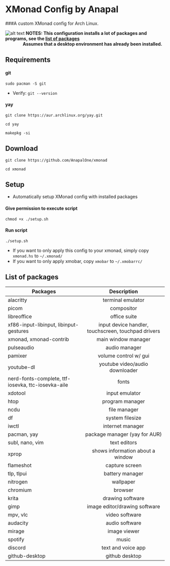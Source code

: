 # XMonad Config by Anapal
###A custom XMonad config for Arch Linux.

![alt text](https://github.com/AnapalOne/pictures/blob/master/2022-04-13_17-41.png "XMonad")
   **NOTES: This configuration installs a lot of packages and programs, see the [list of packages](https://github.com/AnapalOne/xmonad#list-of-packages)**   
   &nbsp;&nbsp;&nbsp;&nbsp;&nbsp;&nbsp;&nbsp;&nbsp;&nbsp;&nbsp;&nbsp;&nbsp;&nbsp;&nbsp;**Assumes that a desktop environment has already been installed.**
   <!-- I know, very ugly. --> 

## Requirements
#### git
``` 
sudo pacman -S git
```
  - Verify: `git --version`

#### yay
```
git clone https://aur.archlinux.org/yay.git
```
```
cd yay
```
```
makepkg -si
```

## Download
``` 
git clone https://github.com/AnapalOne/xmonad
```  
```
cd xmonad
```

## Setup
- Automatically setup XMonad config with installed packages
#### Give permission to execute script
```
chmod +x ./setup.sh
```
#### Run script
```
./setup.sh
```

- If you want to only apply this config to your xmonad, simply copy `xmonad.hs` to `~/.xmonad/`
- If you want to only apply xmobar, copy `xmobar` to `~/.xmobarrc/`

## List of packages
| Packages                                           | Description |
| ---------------------------------------------------|:-------------:|
| alacritty                                          | terminal emulator |
| picom                                              | compositor |
| libreoffice                                        | office suite |
| xf86-input-libinput, libinput-gestures             | input device handler, touchscreen, touchpad drivers |
| xmonad, xmonad-contrib                             | main window manager |
| pulseaudio                                         | audio manager |
| pamixer                                            | volume control w/ gui |
| youtube-dl                                         | youtube video/audio downloader |
| nerd-fonts-complete, ttf-iosevka, ttc-iosevka-aile | fonts |
| xdotool                                            | input emulator |
| htop                                               | program manager |
| ncdu                                               | file manager |
| df                                                 | system filesize |
| iwctl                                              | internet manager |
| pacman, yay                                        | package manager (yay for AUR) |
| subl, nano, vim                                    | text editors |
| xprop                                              | shows information about a window |
| flameshot                                          | capture screen |
| tlp, tlpui                                         | battery manager |
| nitrogen                                           | wallpaper |
| chromium                                           | browser |
| krita                                              | drawing software |
| gimp                                               | image editor/drawing software |
| mpv, vlc                                           | video software |
| audacity                                           | audio software |
| mirage                                             | image viewer |
| spotify                                            | music |
| discord                                            | text and voice app |
| github-desktop                                     | github desktop |
